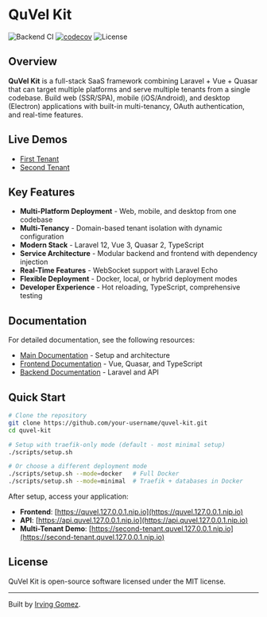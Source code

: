 # QuVel Kit

![Backend CI](https://github.com/ItsIrv/quvel-kit/actions/workflows/backend-ci.yml/badge.svg)
[![codecov](https://codecov.io/gh/ItsIrv/quvel-kit/branch/main/graph/badge.svg)](https://codecov.io/gh/ItsIrv/quvel-kit)
![License](https://img.shields.io/github/license/ItsIrv/quvel-kit)

## Overview

**QuVel Kit** is a full-stack SaaS framework combining Laravel + Vue + Quasar that can target multiple platforms and serve multiple tenants from a single codebase. Build web (SSR/SPA), mobile (iOS/Android), and desktop (Electron) applications with built-in multi-tenancy, OAuth authentication, and real-time features.

## Live Demos

- [First Tenant](https://quvel.pdxapps.com)
- [Second Tenant](https://quvel-two.pdxapps.com)

## Key Features

- **Multi-Platform Deployment** - Web, mobile, and desktop from one codebase
- **Multi-Tenancy** - Domain-based tenant isolation with dynamic configuration
- **Modern Stack** - Laravel 12, Vue 3, Quasar 2, TypeScript
- **Service Architecture** - Modular backend and frontend with dependency injection
- **Real-Time Features** - WebSocket support with Laravel Echo
- **Flexible Deployment** - Docker, local, or hybrid deployment modes
- **Developer Experience** - Hot reloading, TypeScript, comprehensive testing

## Documentation

For detailed documentation, see the following resources:

- [Main Documentation](docs/README.md) - Setup and architecture
- [Frontend Documentation](docs/frontend/README.md) - Vue, Quasar, and TypeScript
- [Backend Documentation](docs/backend/README.md) - Laravel and API

## Quick Start

```bash
# Clone the repository
git clone https://github.com/your-username/quvel-kit.git
cd quvel-kit

# Setup with traefik-only mode (default - most minimal setup)
./scripts/setup.sh

# Or choose a different deployment mode
./scripts/setup.sh --mode=docker   # Full Docker
./scripts/setup.sh --mode=minimal  # Traefik + databases in Docker
```

After setup, access your application:

- **Frontend**: [https://quvel.127.0.0.1.nip.io](https://quvel.127.0.0.1.nip.io)
- **API**: [https://api.quvel.127.0.0.1.nip.io](https://api.quvel.127.0.0.1.nip.io)
- **Multi-Tenant Demo**: [https://second-tenant.quvel.127.0.0.1.nip.io](https://second-tenant.quvel.127.0.0.1.nip.io)

## License

QuVel Kit is open-source software licensed under the MIT license.

---

Built by [Irving Gomez](https://irv.codes).
